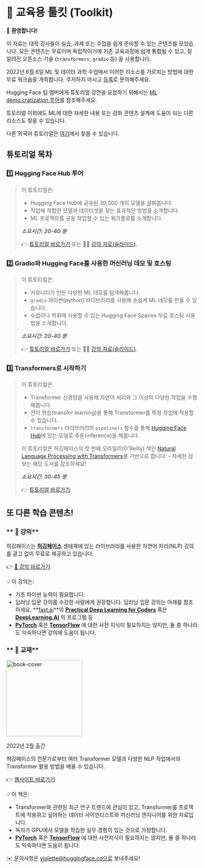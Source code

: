 # 🤗 교육용 툴킷 (Toolkit)


<aside>


👋 **환영합니다!**


이 자료는 대학 강사들이 실습, 과제 또는 수업을 쉽게 준비할 수 있는 콘텐츠를 모았습니다. 모든 콘텐츠는 무료이며 독립적이기에 기존 교육과정에 쉽게 통합될 수 있고, 잘 알려진 오픈소스 기술 (`transformers`, `gradio` 등) 을 사용합니다.

2022년 6월 6일 ML 및 데이터 과학 수업에서 이러한 리소스를 가르치는 방법에 대한 무료 워크숍을 개최합니다. 주저하지 마시고 [등록](https://www.eventbrite.com/e/how-to-teach-open-source-machine-learning-tools-tickets-310980931337)로 문의해주세요.


Hugging Face 팀 멤버에게 튜토리얼 강연을 요청하기 위해서는 [ML demo.cratization 투어](https://www.notion.so/ML-Demo-cratization-tour-with-66847a294abd4e9785e85663f5239652)를 참조해주세요.


튜토리얼 이외에도 ML에 대한 자세한 내용 또는 강좌 콘텐츠 설계에 도움이 되는 다른 리소스도 찾을 수 있습니다.


</aside>


다른 외국어 튜토리얼은  [여기](https://github.com/huggingface/education-toolkit#-translations)에서 찾을 수 있습니다.


## **튜토리얼 목차**


### 1️⃣ Hugging Face Hub 투어


> 이 튜토리얼은:
>
> - Hugging Face Hub에 공유된 30,000 개의 모델을 살펴봅니다. 
> - 작업에 적합한 모델과 데이터셋을 찾는 효과적인 방법을 소개합니다.
> - ML 프로젝트를 공동 작업할 수 있는 워크플로를 소개합니다.
>
> **_소요시간: 20-40 분_**
>
> 👉 [튜토리얼 바로가기](https://github.com/huggingface/education-toolkit/blob/main/01_huggingface-hub-tour.md) 또는 👩‍🏫 [강의 자료(슬라이드)](https://docs.google.com/presentation/d/1zQqpFTcpNLV7haj2Inw2qKHq8DjfZEaiObW1ZkLvPWM/edit?usp=sharing).


### 2️⃣ Gradio와 Hugging Face를 사용한 머신러닝 데모 및 호스팅


> 이 튜토리얼은:
>
> - 커뮤니티가 만든 다양한 ML 데모를 탐색해봅니다.
> - `gradio` 파이썬(python) 라이브러리를 사용해 손쉽게 ML 데모를 만들 수 있습니다.
> - 수업이나 학회때 사용할 수 있는 Hugging Face Spaces 무료 호스팅 사용법을 소개합니다.
>
> **_소요시간: 20-40 분_**
>
> 👉 [튜토리얼 바로가기](https://colab.research.google.com/github/huggingface/education-toolkit/blob/main/02_ml-demos-with-gradio.ipynb) 또는 👩‍🏫 [강의 자료(슬라이드)](https://docs.google.com/presentation/d/14EU_xjtINXtpidWLnUvfcEpmxN46ORS-PLpwfUf8C1I/edit?usp=sharing).


### 3️⃣ Transformers로 시작하기


> 이 튜토리얼은:
>
> - Transformer 신경망을 사용해 자연어 처리와 그 이상의 다양한 작업을 수행해봅니다.
> - 전이 학습(transfer learning)을 통해 Transformer를 특정 작업에 적용할 수 있습니다.
> - `transformers` 라이브러리의 `pipeline()` 함수를 통해 [Hugging Face Hub](https://huggingface.co/models)에 있는 모델로 추론(inference)을 해봅니다.
>
> 이 튜토리얼은 허깅페이스의 첫 번째 오라일리(O'Reilly) 책인 [Natural Language Processing with Transformers](https://transformersbook.com/)를 기반으로 합니다. - 자세한 정보는 해당 도서를 참조하세요!
>
> **_소요시간: 30-45 분_**
>
> 👉 [튜토리얼 바로가기](https://colab.research.google.com/github/huggingface/education-toolkit/blob/main/03_getting-started-with-transformers.ipynb)


## **또 다른 학습 콘텐츠!**


### ** 🤗 강의**


허깅페이스는 **[허깅페이스](https://huggingface.co/)** 생태계에 있는 라이브러리를 사용한 자연어 처리(NLP) 강의를 광고 없이 무료로 제공하고 있습니다.


👉 [🤗 강의 바로가기](https://huggingface.co/course/chapter1/1)


<aside>
💡 이 강의는:


- 기초 파이썬 능력이 필요합니다.
- 딥러닝 입문 강의를 수강한 사람에게 권장합니다. 딥러닝 입문 강의는 아래를 참조하세요. **[fast.ai](https://www.fast.ai/)**의 **[Practical Deep Learning for Coders](https://course.fast.ai/)** 혹은 **[DeepLearning.AI](https://www.deeplearning.ai/)** 의 프로그램 등 
- **[PyTorch](https://pytorch.org/)** 혹은 **[TensorFlow](https://www.tensorflow.org/)** 에 대한 사전 지식이 필요하지는 않지만, 둘 중 하나라도 익숙하다면 강의에 도움이 됩니다. 
</aside>


### ** 🤗 교재**


<img alt="book-cover" height=200 src="../../images/book_cover.jpg" id="book-cover"/>


2022년 2월 출간


허깅페이스의 전문가로부터 여러 Transformer 모델과 다양한 NLP 작업에서의 Transformer 활용 방법을 배울 수 있습니다.


👉 [웹사이트 바로가기](https://transformersbook.com/)


<aside>
💡 이 책은:


- Transformer와 관련된 최근 연구 트렌드에 관심이 있고, Transformer를 프로젝트에 적용하고 싶어하는 데이터 사이언티스트와 머신러닝 엔지니어를 위한 자료입니다. 
- 독자가 GPU에서 모델을 학습한 실무 경험이 있는 것으로 가정합니다.
- **[PyTorch](https://pytorch.org/)** 혹은 **[TensorFlow](https://www.tensorflow.org/)** 에 대한 사전지식이 필요하지는 않지만, 둘 중 하나라도 익숙하다면 도움이 됩니다. 
</aside>


<aside>


✉️ 문의사항은 violette@huggingface.co으로 보내주세요!


</aside>
